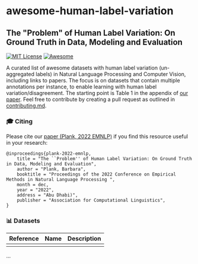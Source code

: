 # awesome-human-label-variation
## The "Problem" of Human Label Variation: On Ground Truth in Data, Modeling and Evaluation

[![MIT License](https://img.shields.io/badge/license-MIT-green.svg)](https://opensource.org/licenses/MIT) [![Awesome](https://cdn.rawgit.com/sindresorhus/awesome/d7305f38d29fed78fa85652e3a63e154dd8e8829/media/badge.svg)](https://github.com/sindresorhus/awesome)

A curated list of awesome datasets with human label variation (un-aggregated labels) in Natural Language Processing and Computer Vision, including links to papers. The focus is on datasets that contain multiple annotations per instance, to enable learning with human label variation/disagreement. The starting point is Table 1 in the appendix of [our paper](). Feel free to contribute by creating a pull request as outlined in [contributing.md](contributing.md).

### :mortar_board: Citing 

Please cite our [paper (Plank, 2022 EMNLP)]() if you find this resource useful in your research:

```
@inproceedings{plank-2022-emnlp,
    title = "The ``Problem'' of Human Label Variation: On Ground Truth in Data, Modeling and Evaluation",
    author = "Plank, Barbara",
    booktitle = "Proceedings of the 2022 Conference on Empirical Methods in Natural Language Processing ",
    month = dec,
    year = "2022",
    address = "Abu Dhabi)",
    publisher = "Association for Computational Linguistics",
}
```

### :bar_chart: Datasets

| Reference |  Name | Description |
|:----- |:----- |:----- |
| | | | 

...
